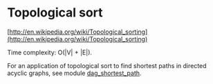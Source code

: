 # Topological sort

[http://en.wikipedia.org/wiki/Topological_sorting](http://en.wikipedia.org/wiki/Topological_sorting)

Time complexity: O(|V| + |E|).

For an application of topological sort to find shortest paths in directed acyclic graphs, see module [dag_shortest_path](../dag_shortest_path).
